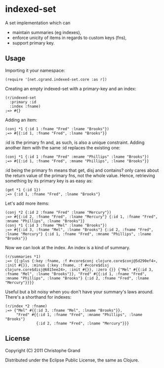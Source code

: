 # indexed-set

A set implementation which can
 * maintain summaries (eg indexes),
 * enforce unicity of items in regards to custom keys (fns),
 * support primary key.


## Usage

Importing it your namespace:

    (require '[net.cgrand.indexed-set.core :as r])

Creating an empty indexed-set with a primary-key and an index:

    (r/indexed-set 
      :primary :id 
      :index :fname)
    ;=> #{}

Adding an item:

    (conj *1 {:id 1 :fname "Fred" :lname "Brooks"})
    ;=> #{{:id 1, :fname "Fred", :lname "Brooks"}}

:id is the primary fn and, as such, is also a unique constraint. Adding another item with the same :id replaces the existing one:

    (conj *1 {:id 1 :fname "Fred" :mname "Phillips" :lname "Brooks"})
    ;=> #{{:id 1, :fname "Fred", :mname "Phillips", :lname "Brooks"}}

:id being the primary fn means that get, disj and contains? only cares about the return value of the primary fns, not the whole value. Hence, retrieving something by its primary key is as easy as:

    (get *1 {:id 1})
    ;=> {:id 1, :fname "Fred", :lname "Brooks"}


Let's add more items:

    (conj *2 {:id 2 :fname "Fred" :lname "Mercury"})
    ;=> #{{:id 2, :fname "Fred", :lname "Mercury"} {:id 1, :fname "Fred", :mname "Phillips", :lname "Brooks"}}
    (conj *1 {:id 3 :fname "Mel" :lname "Brooks"})
    ;=> #{{:id 3, :fname "Mel", :lname "Brooks"} {:id 2, :fname "Fred", :lname "Mercury"} {:id 1, :fname "Fred", :mname "Phillips", :lname "Brooks"}}

Now we can look at the index. An index is a kind of summary.

    (r/summaries *1) 
    ;=> {{:plus {:key :fname, :f #<core$conj clojure.core$conj@5d290ef4>, :init #{}}, :minus {:key :fname, :f #<core$disj clojure.core$disj@6815ee24>, :init #{}}, :zero {}} {"Mel" #{{:id 3, :fname "Mel", :lname "Brooks"}}, "Fred" #{{:id 1, :fname "Fred", :mname "Phillips", :lname "Brooks"} {:id 2, :fname "Fred", :lname "Mercury"}}}}

Useful but a bit noisy when you don't have your summary's laws around. There's a shorthand for indexes:

    (r/index *2 :fname)
    ;=> {"Mel" #{{:id 3, :fname "Mel", :lname "Brooks"}}, 
         "Fred" #{{:id 1, :fname "Fred", :mname "Phillips", :lname "Brooks"}
                  {:id 2, :fname "Fred", :lname "Mercury"}}}       
    

## License

Copyright (C) 2011 Christophe Grand

Distributed under the Eclipse Public License, the same as Clojure.

